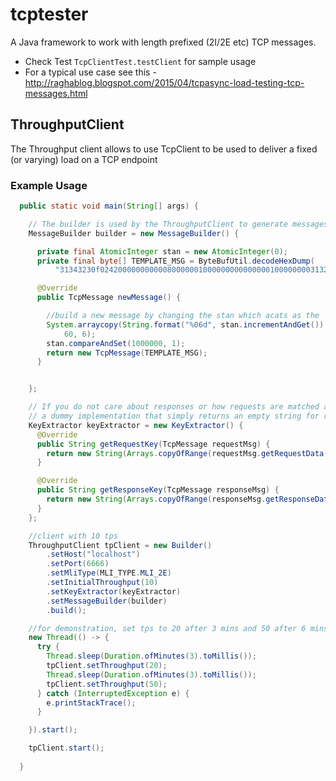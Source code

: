 # tcptester
A Java framework to work with length prefixed (2I/2E etc) TCP messages. 

* Check Test `TcpClientTest.testClient` for sample usage
* For a typical use case see this - http://raghablog.blogspot.com/2015/04/tcpasync-load-testing-tcp-messages.html

## ThroughputClient
The Throughput client allows to use TcpClient to be used to deliver a fixed (or varying) load on a TCP endpoint
 
### Example Usage 

```java
  public static void main(String[] args) {

    // The builder is used by the ThroughputClient to generate messages
    MessageBuilder builder = new MessageBuilder() {

      private final AtomicInteger stan = new AtomicInteger(0);
      private final byte[] TEMPLATE_MSG = ByteBufUtil.decodeHexDump(
          "31343230f02420000000000080000001000000000000000100000000313231323334353637383931303130303430303030303030303030303031393937373935383132323034f8f4f03132333435363738");

      @Override
      public TcpMessage newMessage() {

        //build a new message by changing the stan which acats as the
        System.arraycopy(String.format("%06d", stan.incrementAndGet()).getBytes(), 0, TEMPLATE_MSG,
            60, 6);
        stan.compareAndSet(1000000, 1);
        return new TcpMessage(TEMPLATE_MSG);
      }


    };

    // If you do not care about responses or how requests are matched against response, you can provide
    // a dummy implementation that simply returns an empty string for request and response key
    KeyExtractor keyExtractor = new KeyExtractor() {
      @Override
      public String getRequestKey(TcpMessage requestMsg) {
        return new String(Arrays.copyOfRange(requestMsg.getRequestData(), 60, 60 + 6));
      }

      @Override
      public String getResponseKey(TcpMessage responseMsg) {
        return new String(Arrays.copyOfRange(responseMsg.getResponseData(), 52, 52 + 6));
      }
    };

    //client with 10 tps
    ThroughputClient tpClient = new Builder()
        .setHost("localhost")
        .setPort(6666)
        .setMliType(MLI_TYPE.MLI_2E)
        .setInitialThroughput(10)
        .setKeyExtractor(keyExtractor)
        .setMessageBuilder(builder)
        .build();

    //for demonstration, set tps to 20 after 3 mins and 50 after 6 mins
    new Thread(() -> {
      try {
        Thread.sleep(Duration.ofMinutes(3).toMillis());
        tpClient.setThroughput(20);
        Thread.sleep(Duration.ofMinutes(3).toMillis());
        tpClient.setThroughput(50);
      } catch (InterruptedException e) {
        e.printStackTrace();
      }

    }).start();

    tpClient.start();
    
  }
```
